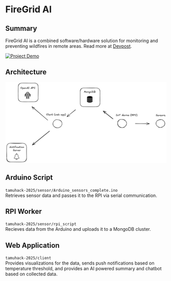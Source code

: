 # FireGrid AI

## Summary
FireGrid AI is a combined software/hardware solution for monitoring and preventing wildfires in remote areas. Read more at [Devpost](https://devpost.com/software/firegrid-ai).

[![Project Demo](https://img.youtube.com/vi/dAXZU2yV9RQ/0.jpg)](https://www.youtube.com/watch?v=dAXZU2yV9RQ)

## Architecture
![Architecture](./infrastructure_diagram.png)

## Arduino Script
`tamuhack-2025/sensor/Arduino_sensors_complete.ino`
<br>
Retrieves sensor data and passes it to the RPI via serial communication.

## RPI Worker
`tamuhack-2025/sensor/rpi_script`
<br>
Recieves data from the Arduino and uploads it to a MongoDB cluster.

## Web Application
`tamuhack-2025/client`
<br>
Provides visualizations for the data, sends push notifications based on temperature threshold, and provides an AI powered summary and chatbot based on collected data.